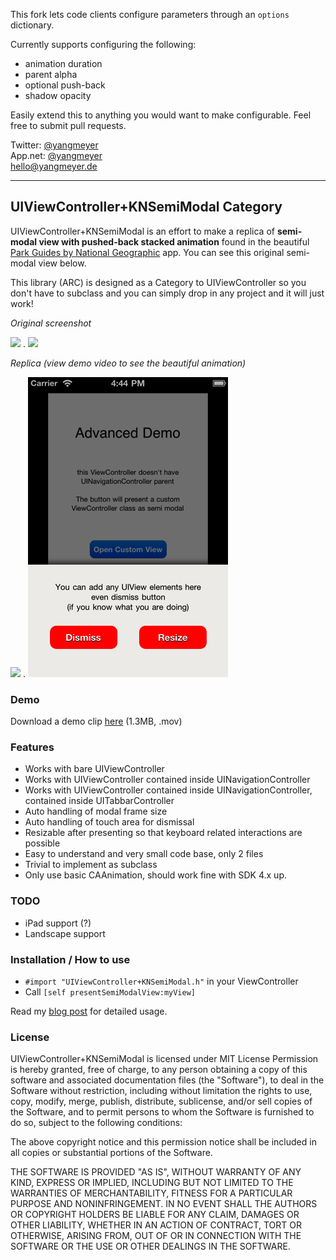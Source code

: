 This fork lets code clients configure parameters through an `options` dictionary.

Currently supports configuring the following:

- animation duration
- parent alpha
- optional push-back
- shadow opacity

Easily extend this to anything you would want to make configurable. Feel free to submit pull requests.

Twitter: [@yangmeyer](http://twitter.com/yangmeyer)  
App.net: [@yangmeyer](https://alpha.app.net/yangmeyer)  
[hello@yangmeyer.de](mailto:hello@yangmeyer.de)

---------

## UIViewController+KNSemiModal Category

UIViewController+KNSemiModal is an effort to make a replica of **semi-modal view with pushed-back stacked animation** found in the beautiful [Park Guides by National Geographic](http://itunes.apple.com/us/app/national-parks-by-national/id518426085?mt=8) app. You can see this original semi-modal view below.

This library (ARC) is designed as a Category to UIViewController so you don't have to subclass and you can simply drop in any project and it will just work!

*Original screenshot*

<img src="https://github.com/kentnguyen/KNSemiModalViewController/blob/master/Docs/original.png?raw=true" /> . <img src="https://github.com/kentnguyen/KNSemiModalViewController/blob/master/Docs/original2.png?raw=true" />

*Replica (view demo video to see the beautiful animation)*

<img src="https://github.com/kentnguyen/KNSemiModalViewController/blob/master/Docs/ss1.png?raw=true" /> . <img src="https://github.com/kentnguyen/KNSemiModalViewController/blob/master/Docs/ss2.png?raw=true" />

### Demo

Download a demo clip [here](https://github.com/kentnguyen/KNSemiModalViewController/blob/master/Docs/KNSemiModalDemo.mov?raw=true) (1.3MB, .mov)

### Features
* Works with bare UIViewController
* Works with UIViewController contained inside UINavigationController
* Works with UIViewController contained inside UINavigationController, contained inside UITabbarController
* Auto handling of modal frame size
* Auto handling of touch area for dismissal
* Resizable after presenting so that keyboard related interactions are possible
* Easy to understand and very small code base, only 2 files
* Trivial to implement as subclass
* Only use basic CAAnimation, should work fine with SDK 4.x up.

### TODO
* iPad support (?)
* Landscape support

### Installation / How to use
* `#import "UIViewController+KNSemiModal.h"` in your ViewController
* Call `[self presentSemiModalView:myView]`

Read my [blog post](http://bit.ly/IK7UVV) for detailed usage.

### License

UIViewController+KNSemiModal is licensed under MIT License
Permission is hereby granted, free of charge, to any person obtaining a copy
of this software and associated documentation files (the "Software"), to deal
in the Software without restriction, including without limitation the rights
to use, copy, modify, merge, publish, distribute, sublicense, and/or sell
copies of the Software, and to permit persons to whom the Software is
furnished to do so, subject to the following conditions:

The above copyright notice and this permission notice shall be included in
all copies or substantial portions of the Software.

THE SOFTWARE IS PROVIDED "AS IS", WITHOUT WARRANTY OF ANY KIND, EXPRESS OR
IMPLIED, INCLUDING BUT NOT LIMITED TO THE WARRANTIES OF MERCHANTABILITY,
FITNESS FOR A PARTICULAR PURPOSE AND NONINFRINGEMENT. IN NO EVENT SHALL THE
AUTHORS OR COPYRIGHT HOLDERS BE LIABLE FOR ANY CLAIM, DAMAGES OR OTHER
LIABILITY, WHETHER IN AN ACTION OF CONTRACT, TORT OR OTHERWISE, ARISING FROM,
OUT OF OR IN CONNECTION WITH THE SOFTWARE OR THE USE OR OTHER DEALINGS IN
THE SOFTWARE.
